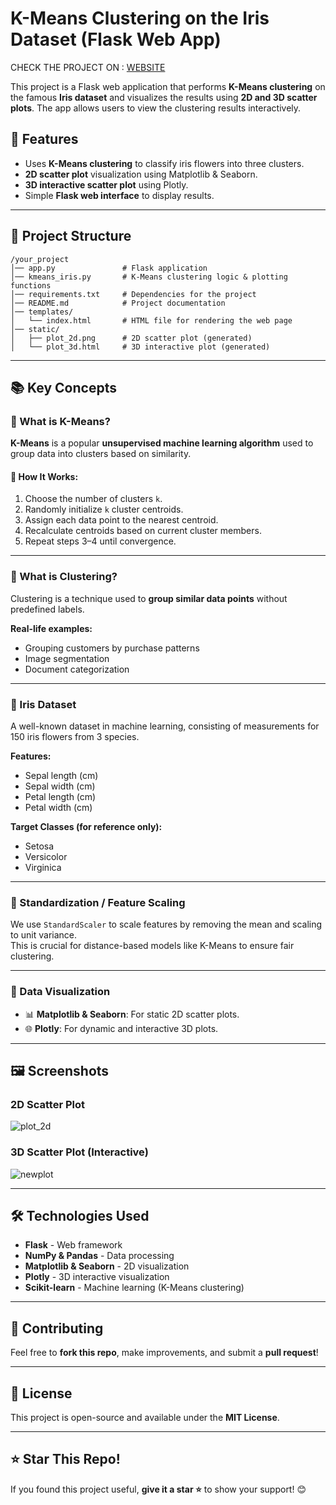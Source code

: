 # K-Means Clustering on the Iris Dataset (Flask Web App)

CHECK THE PROJECT ON :
[WEBSITE](https://kmeans-self-1.onrender.com/)

This project is a Flask web application that performs **K-Means clustering** on the famous **Iris dataset** and visualizes the results using **2D and 3D scatter plots**. The app allows users to view the clustering results interactively.

## 🚀 Features

- Uses **K-Means clustering** to classify iris flowers into three clusters.
- **2D scatter plot** visualization using Matplotlib & Seaborn.
- **3D interactive scatter plot** using Plotly.
- Simple **Flask web interface** to display results.

---

## 📂 Project Structure

```
/your_project
│── app.py               # Flask application
│── kmeans_iris.py       # K-Means clustering logic & plotting functions
│── requirements.txt     # Dependencies for the project
│── README.md            # Project documentation
│── templates/
│   └── index.html       # HTML file for rendering the web page
│── static/
│   ├── plot_2d.png      # 2D scatter plot (generated)
│   └── plot_3d.html     # 3D interactive plot (generated)
```

---

## 📚 Key Concepts

### 🔷 What is K-Means?

**K-Means** is a popular **unsupervised machine learning algorithm** used to group data into clusters based on similarity.

#### 🔹 How It Works:
1. Choose the number of clusters `k`.
2. Randomly initialize `k` cluster centroids.
3. Assign each data point to the nearest centroid.
4. Recalculate centroids based on current cluster members.
5. Repeat steps 3–4 until convergence.

---

### 🔷 What is Clustering?

Clustering is a technique used to **group similar data points** without predefined labels.

**Real-life examples:**
- Grouping customers by purchase patterns
- Image segmentation
- Document categorization

---

### 🔷 Iris Dataset

A well-known dataset in machine learning, consisting of measurements for 150 iris flowers from 3 species.

**Features:**
- Sepal length (cm)
- Sepal width (cm)
- Petal length (cm)
- Petal width (cm)

**Target Classes (for reference only):**
- Setosa
- Versicolor
- Virginica

---

### 🔷 Standardization / Feature Scaling

We use `StandardScaler` to scale features by removing the mean and scaling to unit variance.  
This is crucial for distance-based models like K-Means to ensure fair clustering.

---

### 🔷 Data Visualization

- 📊 **Matplotlib & Seaborn**: For static 2D scatter plots.
- 🌐 **Plotly**: For dynamic and interactive 3D plots.

---


## 🖼️ Screenshots

### **2D Scatter Plot**
![plot_2d](https://github.com/user-attachments/assets/ddb1e775-4946-4880-a850-3ba9cd58d8de)




### **3D Scatter Plot (Interactive)**
![newplot](https://github.com/user-attachments/assets/f3b12e6d-2ec2-494d-9186-d488b27a5906)


---

## 🛠️ Technologies Used

- **Flask** - Web framework
- **NumPy & Pandas** - Data processing
- **Matplotlib & Seaborn** - 2D visualization
- **Plotly** - 3D interactive visualization
- **Scikit-learn** - Machine learning (K-Means clustering)

---

## 🤝 Contributing

Feel free to **fork this repo**, make improvements, and submit a **pull request**!

---

## 📝 License

This project is open-source and available under the **MIT License**.

---

## ⭐ Star This Repo!

If you found this project useful, **give it a star ⭐** to show your support! 😊

